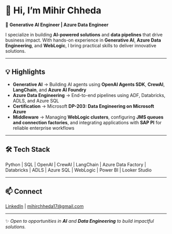 <!-- Profile Banner -->
# 👋 Hi, I’m Mihir Chheda  

🚀 **Generative AI Engineer | Azure Data Engineer**  

I specialize in building **AI-powered solutions** and **data pipelines** that drive business impact. With hands-on experience in **Generative AI**, **Azure Data Engineering**, and **WebLogic**, I bring practical skills to deliver innovative solutions.  

---

## 💡 Highlights  
- **Generative AI** → Building AI agents using **OpenAI Agents SDK**, **CrewAI**, **LangChain**, and **Azure AI Foundry**   
- **Azure Data Engineering** → End-to-end pipelines using ADF, Databricks, ADLS, and Azure SQL  
- **Certification** → Microsoft **DP-203: Data Engineering on Microsoft Azure**  
- **Middleware** → Managing **WebLogic clusters**, configuring **JMS queues and connection factories**, and integrating applications with **SAP PI** for reliable enterprise workflows 

---

## 🛠️ Tech Stack  
Python | SQL | OpenAI | CrewAI | LangChain | Azure Data Factory | Databricks | ADLS | Azure SQL | WebLogic | Power BI | Looker Studio  

---

## 📫 Connect  

[LinkedIn](https://www.linkedin.com/in/mihir-chheda17/) | mihirchheda17@gmail.com  

---

✨ *Open to opportunities in **AI** and **Data Engineering** to build impactful solutions.*

